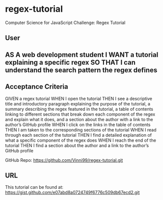 # regex-tutorial

Computer Science for JavaScript Challenge: Regex Tutorial

## User

AS A web development student
I WANT a tutorial explaining a specific regex
SO THAT I can understand the search pattern the regex defines
-

## Acceptance Criteria

GIVEN a regex tutorial
WHEN I open the tutorial
THEN I see a descriptive title and introductory paragraph explaining the purpose of the tutorial, a summary describing the regex featured in the tutorial, a table of contents linking to different sections that break down each component of the regex and explain what it does, and a section about the author with a link to the author’s GitHub profile
WHEN I click on the links in the table of contents
THEN I am taken to the corresponding sections of the tutorial
WHEN I read through each section of the tutorial
THEN I find a detailed explanation of what a specific component of the regex does
WHEN I reach the end of the tutorial
THEN I find a section about the author and a link to the author’s GitHub profile

GitHub Repo: <https://github.com/Vinni99/regex-tutorial.git>

## URL

This tutorial can be found at: <https://gist.github.com/e07abd8a0724749f6776c509db67ecd2.git>
